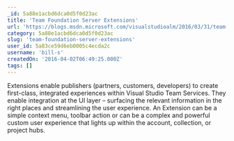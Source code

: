 ```yaml
---
_id: 5a88e1acbd6dca0d5f0d23ac
title: 'Team Foundation Server Extensions'
url: 'https://blogs.msdn.microsoft.com/visualstudioalm/2016/03/31/team-foundation-server-extensions-2/'
category: 5a88e1acbd6dca0d5f0d23ac
slug: 'team-foundation-server-extensions'
user_id: 5a83ce59d6eb0005c4ecda2c
username: 'bill-s'
createdOn: '2016-04-02T06:49:25.000Z'
tags: []
---
```


Extensions enable publishers (partners, customers, developers) to create first-class, integrated experiences within Visual Studio Team Services. They enable integration at the UI layer – surfacing the relevant information in the right places and streamlining the user experience. An Extension can be a simple context menu, toolbar action or can be a complex and powerful custom user experience that lights up within the account, collection, or project hubs.
